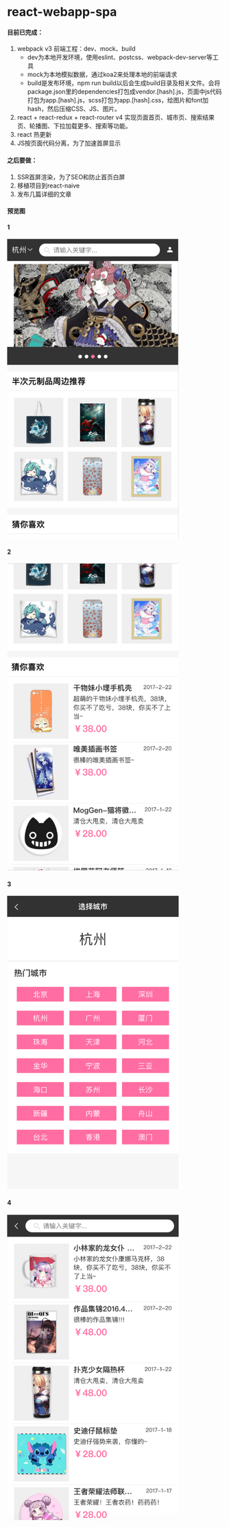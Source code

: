 # react-webapp-spa
#### 目前已完成：
1.  webpack v3 前端工程：dev、mock、build
	- dev为本地开发环境，使用eslint、postcss、webpack-dev-server等工具
	- mock为本地模拟数据，通过koa2来处理本地的前端请求
	- build是发布环境，npm run build以后会生成build目录及相关文件。会将package.json里的dependencies打包成vendor.[hash].js，页面中js代码打包为app.[hash].js，scss打包为app.[hash].css，给图片和font加hash，然后压缩CSS、JS、图片。
1. react + react-redux + react-router v4 实现页面首页、城市页、搜索结果页、轮播图、下拉加载更多、搜索等功能。
1. react 热更新
1. JS按页面代码分离，为了加速首屏显示

#### 之后要做：
1. SSR首屏渲染，为了SEO和防止首页白屏
1. 移植项目到react-naive
1. 发布几篇详细的文章

#### 预览图

#### 1
<img src="https://github.com/CodeLittlePrince/ImagesForGithub/blob/master/webpapp-1.png?raw=true" width="400" />

#### 2
<img
src="https://github.com/CodeLittlePrince/ImagesForGithub/blob/master/webapp-2.png?raw=true" width="400" />

#### 3
<img
src="https://github.com/CodeLittlePrince/ImagesForGithub/blob/master/webapp-3.png?raw=true" width="400" />

#### 4
<img
src="https://github.com/CodeLittlePrince/ImagesForGithub/blob/master/webapp-4.png?raw=true" width="400" />
